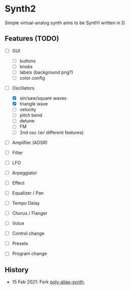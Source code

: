 # Synth2

Simple virtual-analog synth aims to be Synth1 written in D.

## Features (TODO)

- [ ] GUI
  - [ ] buttons
  - [ ] knobs
  - [ ] labels (background png?)
  - [ ] color config
- [ ] Oscillators
  - [x] sin/saw/square waves
  - [x] triangle wave
  - [ ] velocity
  - [ ] pitch bend
  - [ ] detune
  - [ ] FM
  - [ ] 2nd osc (w/ different features)
- [ ] Amplifier (ADSR)
- [ ] Filter
- [ ] LFO
- [ ] Arpeggiator
- [ ] Effect
- [ ] Equalizer / Pan
- [ ] Tempo Delay
- [ ] Chorus / Flanger
- [ ] Voice
- [ ] Control change
- [ ] Presets
- [ ] Program change


## History

- 15 Feb 2021: Fork [poly-alias-synth](https://github.com/AuburnSounds/Dplug/tree/v10.2.1/examples/poly-alias-synth).
